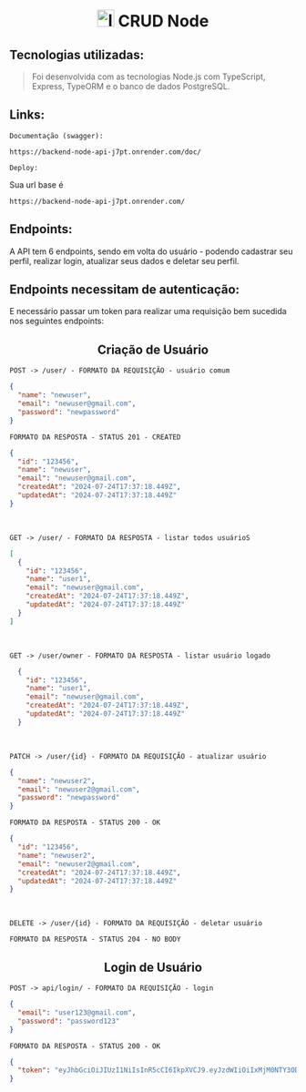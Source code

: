 <h1 align="center">
	<img src='https://www.svgrepo.com/show/142693/notes.svg' alt='Icone de anotações' width='30px' height='30px'/> CRUD Node

## Tecnologias utilizadas:

> Foi desenvolvida com as tecnologias Node.js com TypeScript, Express, TypeORM e o banco de dados PostgreSQL.

## Links:

``Documentação (swagger):``
```
https://backend-node-api-j7pt.onrender.com/doc/
```

``Deploy:``

Sua url base é 

```
https://backend-node-api-j7pt.onrender.com/
```

## Endpoints:

A API tem 6 endpoints, sendo em volta do usuário - podendo cadastrar seu perfil, realizar login, atualizar seus dados e deletar seu perfil.

<h2>
	Endpoints necessitam de autenticação:
</h2> 

E necessário passar um token para realizar uma requisição bem sucedida nos seguintes endpoints:

<h2 align = "center">
	Criação de Usuário
</h2>

``POST -> /user/ - FORMATO DA REQUISIÇÃO - usuário comum``

```json
{
  "name": "newuser",
  "email": "newuser@gmail.com",
  "password": "newpassword"
}
```

``FORMATO DA RESPOSTA - STATUS 201 - CREATED``

```json
{
  "id": "123456",
  "name": "newuser",
  "email": "newuser@gmail.com",
  "createdAt": "2024-07-24T17:37:18.449Z",
  "updatedAt": "2024-07-24T17:37:18.449Z"
}
```

<br/>

``GET -> /user/ - FORMATO DA RESPOSTA - listar todos usuárioS``

```json
[
  {
    "id": "123456",
    "name": "user1",
    "email": "newuser@gmail.com",
    "createdAt": "2024-07-24T17:37:18.449Z",
    "updatedAt": "2024-07-24T17:37:18.449Z"
  }
]
```

<br/>

``GET -> /user/owner - FORMATO DA RESPOSTA - listar usuário logado``

```json
  {
    "id": "123456",
    "name": "user1",
    "email": "newuser@gmail.com",
    "createdAt": "2024-07-24T17:37:18.449Z",
    "updatedAt": "2024-07-24T17:37:18.449Z"
  }
```
<br/>

``PATCH -> /user/{id} - FORMATO DA REQUISIÇÃO - atualizar usuário``

```json
{
  "name": "newuser2",
  "email": "newuser2@gmail.com",
  "password": "newpassword"
}
```

``FORMATO DA RESPOSTA - STATUS 200 - OK``

```json
{
  "id": "123456",
  "name": "newuser2",
  "email": "newuser2@gmail.com",
  "createdAt": "2024-07-24T17:37:18.449Z",
  "updatedAt": "2024-07-24T17:37:18.449Z"
}
```

<br/>

``DELETE -> /user/{id} - FORMATO DA REQUISIÇÃO - deletar usuário``

``FORMATO DA RESPOSTA - STATUS 204 - NO BODY``

<h2 align = "center">
	Login de Usuário
</h2>

``POST -> api/login/ - FORMATO DA REQUISIÇÃO - login``

```json
{
  "email": "user123@gmail.com",
  "password": "password123"
}
```

``FORMATO DA RESPOSTA - STATUS 200 - OK``

```json
{
  "token": "eyJhbGciOiJIUzI1NiIsInR5cCI6IkpXVCJ9.eyJzdWIiOiIxMjM0NTY3ODkwIiwibmFtZSI6IkpvaG4gRG9lIiwiaWF0IjoxNTE2MjM5MDIyfQ.SflKxwRJSMeKKF2QT4fwpMeJf36POk6yJV_adQssw5c"
}
```

<br/>
